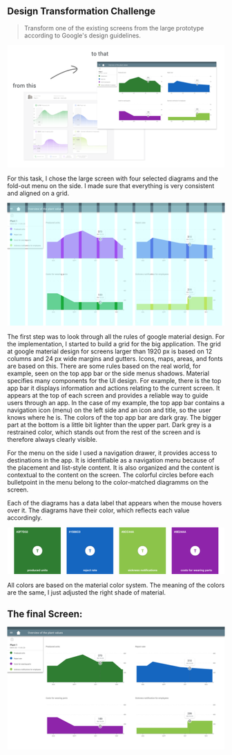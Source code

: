 ## Design Transformation Challenge

> Transform one of the existing screens from the large prototype according to Google's design guidelines.

<p>
  <a href="/assets/gui/vergleich.png" title="vergleich">
    <img src="/assets/gui/vergleich.png" alt="vergleich" />
  </a>
</p>

For this task, I chose the large screen with four selected diagrams and the fold-out menu on the side. I made sure that everything is very consistent and aligned on a grid. 

<p>
  <a href="/assets/gui/Material_Dashboard_Raster.png" title="raster">
    <img src="/assets/gui/Material_Dashboard_Raster.png" alt="raster" />
  </a>
</p>

The first step was to look through all the rules of google material design. 
For the implementation, I started to build a grid for the big application. The grid at google material design for screens larger than 1920 px is based on 12 columns and 24 px wide margins and gutters. Icons, maps, areas, and fonts are based on this. There are some rules based on the real world, for example, seen on the top app bar or the side menus shadows.
Material specifies many components for the UI design. For example, there is the top app bar it displays information and actions relating to the current screen. It appears at the top of each screen and provides a reliable way to guide users through an app. In the case of my example, the top app bar contains a navigation icon (menu) on the left side and an icon and title, so the user knows where he is. The colors of the top app bar are dark gray. The bigger part at the bottom is a little bit lighter than the upper part. Dark grey is a restrained color, which stands out from the rest of the screen and is therefore always clearly visible.

For the menu on the side I used a navigation drawer, it provides access to destinations in the app. It is identifiable as a navigation menu because of the placement and list-style content. It is also organized and the content is contextual to the content on the screen. The colorful circles before each bulletpoint in the menu belong to the color-matched diagramms on the screen. 

Each of the diagrams has a data label that appears when the mouse hovers over it. The diagrams have their color, which reflects each value accordingly. 

![color](/assets/gui/vergleich_colors.png)

All colors are based on the material color system. The meaning of the colors are the same, I just adjusted the right shade of material.



## The final Screen:

<p>
  <a href="/assets/gui/Material_DashboardNEWcolor.png" title="final">
    <img src="/assets/gui/Material_DashboardNEWcolor.png" alt="final" />
  </a>
</p>
